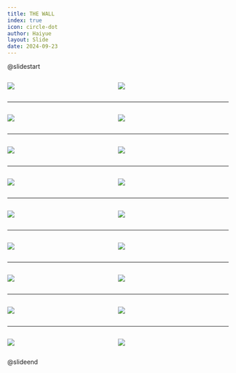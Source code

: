 ```yaml
---
title: THE WALL
index: true
icon: circle-dot
author: Haiyue
layout: Slide
date: 2024-09-23
---
```

 
@slidestart

<div style="display:flex">
<div style="flex:1">

![](/reading/english/Level-S/THE%20WALL/001.webp)
</div>
<div style="flex:1">

![](/reading/english/Level-S/THE%20WALL/002.webp)
</div>
</div>

---

<div style="display:flex">
<div style="flex:1">

![](/reading/english/Level-S/THE%20WALL/003.webp)
</div>
<div style="flex:1">

![](/reading/english/Level-S/THE%20WALL/004.webp)
</div>
</div>

---

<div style="display:flex">
<div style="flex:1">

![](/reading/english/Level-S/THE%20WALL/005.webp)
</div>
<div style="flex:1">

![](/reading/english/Level-S/THE%20WALL/006.webp)
</div>
</div>

---

<div style="display:flex">
<div style="flex:1">

![](/reading/english/Level-S/THE%20WALL/007.webp)
</div>
<div style="flex:1">

![](/reading/english/Level-S/THE%20WALL/008.webp)
</div>
</div>

---

<div style="display:flex">
<div style="flex:1">

![](/reading/english/Level-S/THE%20WALL/009.webp)
</div>
<div style="flex:1">

![](/reading/english/Level-S/THE%20WALL/010.webp)
</div>
</div>

---

<div style="display:flex">
<div style="flex:1">

![](/reading/english/Level-S/THE%20WALL/011.webp)
</div>
<div style="flex:1">

![](/reading/english/Level-S/THE%20WALL/012.webp)
</div>
</div>

---

<div style="display:flex">
<div style="flex:1">

![](/reading/english/Level-S/THE%20WALL/013.webp)
</div>
<div style="flex:1">

![](/reading/english/Level-S/THE%20WALL/014.webp)
</div>
</div>

---

<div style="display:flex">
<div style="flex:1">

![](/reading/english/Level-S/THE%20WALL/015.webp)
</div>
<div style="flex:1">

![](/reading/english/Level-S/THE%20WALL/016.webp)
</div>
</div>

---

<div style="display:flex">
<div style="flex:1">

![](/reading/english/Level-S/THE%20WALL/017.webp)
</div>
<div style="flex:1">

![](/reading/english/Level-S/THE%20WALL/018.webp)
</div>
</div>

@slideend
